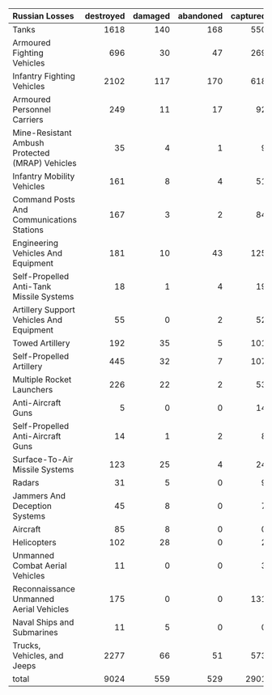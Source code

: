 | Russian Losses                                   |   destroyed |   damaged |   abandoned |   captured |   total |
|:-------------------------------------------------|------------:|----------:|------------:|-----------:|--------:|
| Tanks                                            |        1618 |       140 |         168 |        550 |    2476 |
| Armoured Fighting Vehicles                       |         696 |        30 |          47 |        269 |    1042 |
| Infantry Fighting Vehicles                       |        2102 |       117 |         170 |        618 |    3007 |
| Armoured Personnel Carriers                      |         249 |        11 |          17 |         92 |     369 |
| Mine-Resistant Ambush Protected  (MRAP) Vehicles |          35 |         4 |           1 |          9 |      49 |
| Infantry Mobility Vehicles                       |         161 |         8 |           4 |         51 |     224 |
| Command Posts And Communications Stations        |         167 |         3 |           2 |         84 |     256 |
| Engineering Vehicles And Equipment               |         181 |        10 |          43 |        125 |     359 |
| Self-Propelled Anti-Tank Missile Systems         |          18 |         1 |           4 |         19 |      42 |
| Artillery Support Vehicles And Equipment         |          55 |         0 |           2 |         52 |     109 |
| Towed Artillery                                  |         192 |        35 |           5 |        101 |     333 |
| Self-Propelled Artillery                         |         445 |        32 |           7 |        107 |     591 |
| Multiple Rocket Launchers                        |         226 |        22 |           2 |         53 |     303 |
| Anti-Aircraft Guns                               |           5 |         0 |           0 |         14 |      19 |
| Self-Propelled Anti-Aircraft Guns                |          14 |         1 |           2 |          8 |      25 |
| Surface-To-Air Missile Systems                   |         123 |        25 |           4 |         24 |     176 |
| Radars                                           |          31 |         5 |           0 |          9 |      45 |
| Jammers And Deception Systems                    |          45 |         8 |           0 |          7 |      60 |
| Aircraft                                         |          85 |         8 |           0 |          0 |      93 |
| Helicopters                                      |         102 |        28 |           0 |          2 |     132 |
| Unmanned Combat Aerial Vehicles                  |          11 |         0 |           0 |          3 |      14 |
| Reconnaissance Unmanned Aerial Vehicles          |         175 |         0 |           0 |        131 |     306 |
| Naval Ships and Submarines                       |          11 |         5 |           0 |          0 |      16 |
| Trucks, Vehicles, and Jeeps                      |        2277 |        66 |          51 |        573 |    2967 |
| total                                            |        9024 |       559 |         529 |       2901 |   13013 |